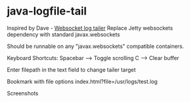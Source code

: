 # java-logfile-tail 
Inspired by Dave - [Websocket log tailer](https://github.com/davidmoten/websockets-log-tail)
Replace Jetty websockets dependency with standard javax.websockets

Should be runnable on any "javax.websockets" compatible containers.

Keyboard Shortcuts:
Spacebar --> Toggle scrolling
C --> Clear buffer

Enter filepath in the text field to change tailer target

Bookmark with file options index.html?file=/usr/logs/test.log

Screenshots

